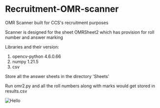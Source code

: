 # Recruitment-OMR-scanner
OMR Scanner built for CCS's recruitment purposes

Scanner is designed for the sheet OMRSheet2 which has provision for roll number and answer marking

Libraries and their version:
1) opencv-python 4.6.0.66
2) numpy 1.21.5
3) csv

Store all the answer sheets in the directory 'Sheets'

Run omr2.py and all the roll numbers along with marks would get stored in results.csv

![Hello](https://visionofsid.files.wordpress.com/2022/09/working.gif?w=869&zoom=2)




